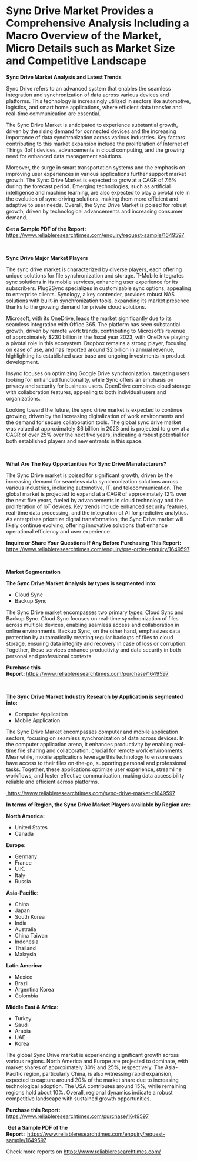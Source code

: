 <p><h1>Sync Drive Market Provides a Comprehensive Analysis Including a Macro Overview of the Market, Micro Details such as Market Size and Competitive Landscape</h1></p><p><strong>Sync Drive Market Analysis and Latest Trends</strong></p>
<p><p>Sync Drive refers to an advanced system that enables the seamless integration and synchronization of data across various devices and platforms. This technology is increasingly utilized in sectors like automotive, logistics, and smart home applications, where efficient data transfer and real-time communication are essential.</p><p>The Sync Drive Market is anticipated to experience substantial growth, driven by the rising demand for connected devices and the increasing importance of data synchronization across various industries. Key factors contributing to this market expansion include the proliferation of Internet of Things (IoT) devices, advancements in cloud computing, and the growing need for enhanced data management solutions.</p><p>Moreover, the surge in smart transportation systems and the emphasis on improving user experiences in various applications further support market growth. The Sync Drive Market is expected to grow at a CAGR of 7.6% during the forecast period. Emerging technologies, such as artificial intelligence and machine learning, are also expected to play a pivotal role in the evolution of sync driving solutions, making them more efficient and adaptive to user needs. Overall, the Sync Drive Market is poised for robust growth, driven by technological advancements and increasing consumer demand.</p></p>
<p><strong>Get a Sample PDF of the Report:&nbsp;</strong> <a href="https://www.reliableresearchtimes.com/enquiry/request-sample/1649597?utm_campaign=3290&utm_medium=2&utm_source=Github&utm_content=ia&utm_term=08042025&utm_id=sync-drive">https://www.reliableresearchtimes.com/enquiry/request-sample/1649597</a></p>
<p>&nbsp;</p>
<p><strong>Sync Drive Major Market Players</strong></p>
<p><p>The sync drive market is characterized by diverse players, each offering unique solutions for file synchronization and storage. T-Mobile integrates sync solutions in its mobile services, enhancing user experience for its subscribers. Plug2Sync specializes in customizable sync options, appealing to enterprise clients. Synology, a key contender, provides robust NAS solutions with built-in synchronization tools, expanding its market presence thanks to the growing demand for private cloud solutions.</p><p>Microsoft, with its OneDrive, leads the market significantly due to its seamless integration with Office 365. The platform has seen substantial growth, driven by remote work trends, contributing to Microsoft’s revenue of approximately $230 billion in the fiscal year 2023, with OneDrive playing a pivotal role in this ecosystem. Dropbox remains a strong player, focusing on ease of use, and has reported around $2 billion in annual revenue, highlighting its established user base and ongoing investments in product development.</p><p>Insync focuses on optimizing Google Drive synchronization, targeting users looking for enhanced functionality, while Sync offers an emphasis on privacy and security for business users. OpenDrive combines cloud storage with collaboration features, appealing to both individual users and organizations.</p><p>Looking toward the future, the sync drive market is expected to continue growing, driven by the increasing digitalization of work environments and the demand for secure collaboration tools. The global sync drive market was valued at approximately $6 billion in 2023 and is projected to grow at a CAGR of over 25% over the next five years, indicating a robust potential for both established players and new entrants in this space.</p></p>
<p>&nbsp;</p>
<p><strong>What Are The Key Opportunities For Sync Drive Manufacturers?</strong></p>
<p><p>The Sync Drive market is poised for significant growth, driven by the increasing demand for seamless data synchronization solutions across various industries, including automotive, IT, and telecommunication. The global market is projected to expand at a CAGR of approximately 12% over the next five years, fueled by advancements in cloud technology and the proliferation of IoT devices. Key trends include enhanced security features, real-time data processing, and the integration of AI for predictive analytics. As enterprises prioritize digital transformation, the Sync Drive market will likely continue evolving, offering innovative solutions that enhance operational efficiency and user experience.</p></p>
<p><strong>Inquire or Share Your Questions If Any Before Purchasing This Report:</strong> <a href="https://www.reliableresearchtimes.com/enquiry/pre-order-enquiry/1649597?utm_campaign=3290&utm_medium=2&utm_source=Github&utm_content=ia&utm_term=08042025&utm_id=sync-drive">https://www.reliableresearchtimes.com/enquiry/pre-order-enquiry/1649597</a></p>
<p>&nbsp;</p>
<p><strong>Market Segmentation</strong></p>
<p><strong>The Sync Drive Market Analysis by types is segmented into:</strong></p>
<p><ul><li>Cloud Sync</li><li>Backup Sync</li></ul></p>
<p><p>The Sync Drive market encompasses two primary types: Cloud Sync and Backup Sync. Cloud Sync focuses on real-time synchronization of files across multiple devices, enabling seamless access and collaboration in online environments. Backup Sync, on the other hand, emphasizes data protection by automatically creating regular backups of files to cloud storage, ensuring data integrity and recovery in case of loss or corruption. Together, these services enhance productivity and data security in both personal and professional contexts.</p></p>
<p><strong>Purchase this Report:&nbsp;</strong><a href="https://www.reliableresearchtimes.com/purchase/1649597?utm_campaign=3290&utm_medium=2&utm_source=Github&utm_content=ia&utm_term=08042025&utm_id=sync-drive">https://www.reliableresearchtimes.com/purchase/1649597</a></p>
<p>&nbsp;</p>
<p><strong>The Sync Drive Market Industry Research by Application is segmented into:</strong></p>
<p><ul><li>Computer Application</li><li>Mobile Application</li></ul></p>
<p><p>The Sync Drive Market encompasses computer and mobile application sectors, focusing on seamless synchronization of data across devices. In the computer application arena, it enhances productivity by enabling real-time file sharing and collaboration, crucial for remote work environments. Meanwhile, mobile applications leverage this technology to ensure users have access to their files on-the-go, supporting personal and professional tasks. Together, these applications optimize user experience, streamline workflows, and foster effective communication, making data accessibility reliable and efficient across platforms.</p></p>
<p><a href="https://www.reliableresearchtimes.com/sync-drive-market-r1649597?utm_campaign=3290&utm_medium=2&utm_source=Github&utm_content=ia&utm_term=08042025&utm_id=sync-drive">&nbsp;https://www.reliableresearchtimes.com/sync-drive-market-r1649597</a></p>
<p><strong>In terms of Region, the Sync Drive Market Players available by Region are:</strong></p>
<p>
    <p> <strong> North America: </strong>
        <ul>
            <li>United States</li>
            <li>Canada</li>
        </ul>
        </p> 
    <p> <strong> Europe: </strong>
        <ul>
            <li>Germany</li>
            <li>France</li>
            <li>U.K.</li>
            <li>Italy</li>
            <li>Russia</li>
        </ul>
        </p> 
    <p> <strong> Asia-Pacific: </strong>
        <ul>
            <li>China</li>
            <li>Japan</li>
            <li>South Korea</li>
            <li>India</li>
            <li>Australia</li>
            <li>China Taiwan</li>
            <li>Indonesia</li>
            <li>Thailand</li>
            <li>Malaysia</li>
        </ul>
        </p> 
    <p> <strong> Latin America: </strong>
        <ul>
            <li>Mexico</li>
            <li>Brazil</li>
            <li>Argentina Korea</li>
            <li>Colombia</li>
        </ul>
        </p> 
    <p> <strong> Middle East & Africa: </strong>
        <ul>
            <li>Turkey</li>
            <li>Saudi</li>
            <li>Arabia</li>
            <li>UAE</li>
            <li>Korea</li>
        </ul>
    </p>
    </p>
<p><p>The global Sync Drive market is experiencing significant growth across various regions. North America and Europe are projected to dominate, with market shares of approximately 30% and 25%, respectively. The Asia-Pacific region, particularly China, is also witnessing rapid expansion, expected to capture around 20% of the market share due to increasing technological adoption. The USA contributes around 15%, while remaining regions hold about 10%. Overall, regional dynamics indicate a robust competitive landscape with sustained growth opportunities.</p></p>
<p><strong>Purchase this Report: </strong><a href="https://www.reliableresearchtimes.com/purchase/1649597?utm_campaign=3290&utm_medium=2&utm_source=Github&utm_content=ia&utm_term=08042025&utm_id=sync-drive">https://www.reliableresearchtimes.com/purchase/1649597</a></p>
<p>&nbsp;<strong>Get a Sample PDF of the Report:&nbsp;&nbsp;</strong><a href="https://www.reliableresearchtimes.com/enquiry/request-sample/1649597?utm_campaign=3290&utm_medium=2&utm_source=Github&utm_content=ia&utm_term=08042025&utm_id=sync-drive">https://www.reliableresearchtimes.com/enquiry/request-sample/1649597</a></p>
<p><strong></strong></p>
<p>Check more reports on <a href="https://www.reliableresearchtimes.com/?utm_campaign=3290&utm_medium=2&utm_source=Github&utm_content=ia&utm_term=08042025&utm_id=sync-drive">https://www.reliableresearchtimes.com/</a></p>